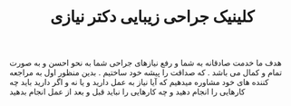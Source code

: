 ﻿---
layout: post
title: کلینیک جراحی زیبایی دکتر نیازی
name_en: drfniazi
company_slug: drfniazi
logo: 
cover: 
company_count:
founded:
location: ""
total_review: 
total_interview: 
salary_avg: 
salary_min: 
salary_max: 
rate: 
view_count: 
industry: خدمات درمانی، پزشکی و سلامت
city: تهران, تهران
size_en: VS
size: 11-50 نفر
site: https://drfniazi.ir/
---

هدف ما خدمت صادقانه به شما و رفع نیازهای جراحی شما به نحو احسن و به صورت تمام و کمال می باشد . که صداقت را پیشه خود ساختیم . بدین منظور اول به مراجعه کننده های خود مشاوره میدهیم که آیا نیاز به عمل دارید و یا نه و اگر دارید باید چه کارهایی را انجام دهید و چه کارهایی را نباید قبل و بعد از عمل انجام بدهید
